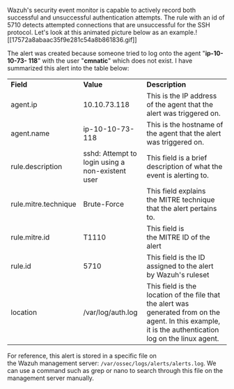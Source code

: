 
Wazuh's security event monitor is capable to actively record both successful and unsuccessful authentication attempts. The rule with an id of 5710 detects attempted connections that are unsuccessful for the SSH protocol. Let's look at this animated picture below as an example.![[17572a8abaac35f9e281c54a8b861836.gif]]


The alert was created because someone tried to log onto the agent "**ip-10-10-73- 118**" with the user "**cmnatic**" which does not exist. I have summarized this alert into the table below:

|   |   |   |
|---|---|---|
|**Field**|**Value**|**Description**|
|agent.ip|10.10.73.118|This is the IP address of the agent that the alert was triggered on.|
|agent.name|ip-10-10-73-118|This is the hostname of the agent that the alert was triggered on.|
|rule.description|sshd: Attempt to login using a non-existent user|This field is a brief description of what the event is alerting to.|
|rule.mitre.technique|Brute-Force|This field explains the MITRE technique that the alert pertains to.|
|rule.mitre.id|T1110|This field is the MITRE ID of the alert|
|rule.id|5710|This field is the ID assigned to the alert by Wazuh's ruleset|
|location|/var/log/auth.log|This field is the location of the file that the alert was generated from on the agent. In this example, it is the authentication log on the linux agent.|
For reference, this alert is stored in a specific file on the Wazuh management server: `/var/ossec/logs/alerts/alerts.log`. We can use a command such as grep or nano to search through this file on the management server manually.